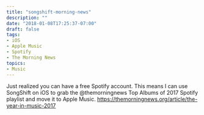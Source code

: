 ```yaml
---
title: "songshift-morning-news"
description: ""
date: "2018-01-08T17:25:37-07:00"
draft: false
tags:
- iOS
- Apple Music
- Spotify
- The Morning News
topics:
- Music
---
```

	
Just realized you can have a free Spotify account. This means I can use SongShift on iOS to grab the @themorningnews Top Albums of 2017 Spotify playlist and move it to Apple Music. https://themorningnews.org/article/the-year-in-music-2017